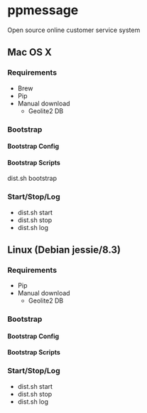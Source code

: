 # ppmessage
Open source online customer service system

## Mac OS X

### Requirements

* Brew
* Pip
* Manual download
  * Geolite2 DB


### Bootstrap

#### Bootstrap Config

#### Bootstrap Scripts

dist.sh bootstrap

### Start/Stop/Log

* dist.sh start
* dist.sh stop
* dist.sh log


## Linux (Debian jessie/8.3)

### Requirements

* Pip
* Manual download
  * Geolite2 DB


### Bootstrap

#### Bootstrap Config

#### Bootstrap Scripts

### Start/Stop/Log

* dist.sh start
* dist.sh stop
* dist.sh log


